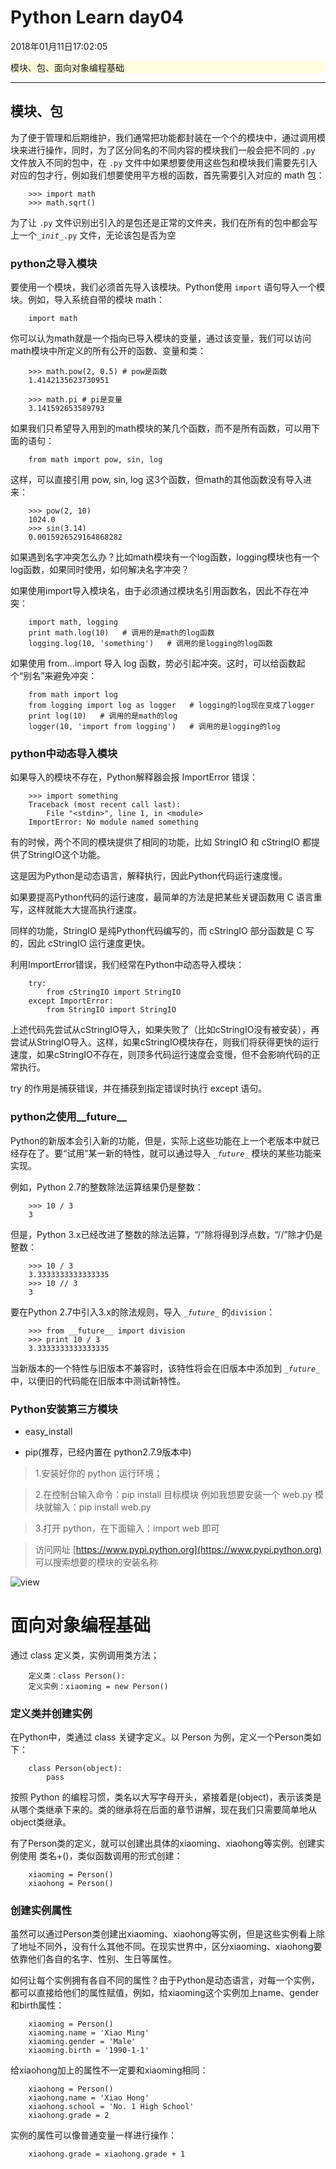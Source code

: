 # Python Learn day04

<p>2018年01月11日17:02:05</p>

<div style="border-radius:10px;background:#fffddd">模块、包、面向对象编程基础</div>

---

## 模块、包

为了便于管理和后期维护，我们通常把功能都封装在一个个的模块中，通过调用模块来进行操作，同时，为了区分同名的不同内容的模块我们一般会把不同的 <code>.py</code> 文件放入不同的包中，在 <code>.py</code> 文件中如果想要使用这些包和模块我们需要先引入对应的包才行，例如我们想要使用平方根的函数，首先需要引入对应的 math 包：

        >>> import math
        >>> math.sqrt()

为了让 <code>.py</code> 文件识别出引入的是包还是正常的文件夹，我们在所有的包中都会写上一个<code>\__init__.py</code> 文件，无论该包是否为空

### python之导入模块

要使用一个模块，我们必须首先导入该模块。Python使用 <code>import</code> 语句导入一个模块。例如，导入系统自带的模块 math：

        import math

你可以认为math就是一个指向已导入模块的变量，通过该变量，我们可以访问math模块中所定义的所有公开的函数、变量和类：

        >>> math.pow(2, 0.5) # pow是函数
        1.4142135623730951

        >>> math.pi # pi是变量
        3.141592653589793

如果我们只希望导入用到的math模块的某几个函数，而不是所有函数，可以用下面的语句：

        from math import pow, sin, log

这样，可以直接引用 pow, sin, log 这3个函数，但math的其他函数没有导入进来：

        >>> pow(2, 10)
        1024.0
        >>> sin(3.14)
        0.0015926529164868282

如果遇到名字冲突怎么办？比如math模块有一个log函数，logging模块也有一个log函数，如果同时使用，如何解决名字冲突？

如果使用import导入模块名，由于必须通过模块名引用函数名，因此不存在冲突：

        import math, logging
        print math.log(10)   # 调用的是math的log函数
        logging.log(10, 'something')   # 调用的是logging的log函数

如果使用 from...import 导入 log 函数，势必引起冲突。这时，可以给函数起个“别名”来避免冲突：

        from math import log
        from logging import log as logger   # logging的log现在变成了logger
        print log(10)   # 调用的是math的log
        logger(10, 'import from logging')   # 调用的是logging的log 
        
### python中动态导入模块

如果导入的模块不存在，Python解释器会报 ImportError 错误：

        >>> import something
        Traceback (most recent call last):
            File "<stdin>", line 1, in <module>
        ImportError: No module named something

有的时候，两个不同的模块提供了相同的功能，比如 StringIO 和 cStringIO 都提供了StringIO这个功能。

这是因为Python是动态语言，解释执行，因此Python代码运行速度慢。

如果要提高Python代码的运行速度，最简单的方法是把某些关键函数用 C 语言重写，这样就能大大提高执行速度。

同样的功能，StringIO 是纯Python代码编写的，而 cStringIO 部分函数是 C 写的，因此 cStringIO 运行速度更快。

利用ImportError错误，我们经常在Python中动态导入模块：

        try:
            from cStringIO import StringIO
        except ImportError:
            from StringIO import StringIO

上述代码先尝试从cStringIO导入，如果失败了（比如cStringIO没有被安装），再尝试从StringIO导入。这样，如果cStringIO模块存在，则我们将获得更快的运行速度，如果cStringIO不存在，则顶多代码运行速度会变慢，但不会影响代码的正常执行。

try 的作用是捕获错误，并在捕获到指定错误时执行 except 语句。

### python之使用__future__

Python的新版本会引入新的功能，但是，实际上这些功能在上一个老版本中就已经存在了。要“试用”某一新的特性，就可以通过导入 <code>\__future__</code> 模块的某些功能来实现。

例如，Python 2.7的整数除法运算结果仍是整数：

        >>> 10 / 3
        3

但是，Python 3.x已经改进了整数的除法运算，“/”除将得到浮点数，“//”除才仍是整数：

        >>> 10 / 3
        3.3333333333333335
        >>> 10 // 3
        3

要在Python 2.7中引入3.x的除法规则，导入 <code>\__future__</code> 的<code>division</code>：

        >>> from __future__ import division
        >>> print 10 / 3
        3.3333333333333335

当新版本的一个特性与旧版本不兼容时，该特性将会在旧版本中添加到 <code>\__future__</code> 中，以便旧的代码能在旧版本中测试新特性。

### Python安装第三方模块

* easy_install

* pip(推荐，已经内置在 python2.7.9版本中)

>1.安装好你的 python 运行环境；

>2.在控制台输入命令：pip install 目标模块
例如我想要安装一个 web.py 模块就输入：pip install web.py

>3.打开 python，在下面输入：import web 即可

>访问网址 [https://www.pypi.python.org](https://www.pypi.python.org) 可以搜索想要的模块的安装名称

<img src="https://pan.baidu.com/s/1raqP6zy" alt="view" name="https://pan.baidu.com/s/1raqP6zy">


# 面向对象编程基础

通过 class 定义类，实例调用类方法；

        定义类：class Person():
        定义实例：xiaoming = new Person()

### 定义类并创建实例

在Python中，类通过 class 关键字定义。以 Person 为例，定义一个Person类如下：

        class Person(object):
            pass

按照 Python 的编程习惯，类名以大写字母开头，紧接着是(object)，表示该类是从哪个类继承下来的。类的继承将在后面的章节讲解，现在我们只需要简单地从object类继承。

有了Person类的定义，就可以创建出具体的xiaoming、xiaohong等实例。创建实例使用 类名+()，类似函数调用的形式创建：

        xiaoming = Person()
        xiaohong = Person()

### 创建实例属性

虽然可以通过Person类创建出xiaoming、xiaohong等实例，但是这些实例看上除了地址不同外，没有什么其他不同。在现实世界中，区分xiaoming、xiaohong要依靠他们各自的名字、性别、生日等属性。

如何让每个实例拥有各自不同的属性？由于Python是动态语言，对每一个实例，都可以直接给他们的属性赋值，例如，给xiaoming这个实例加上name、gender和birth属性：

        xiaoming = Person()
        xiaoming.name = 'Xiao Ming'
        xiaoming.gender = 'Male'
        xiaoming.birth = '1990-1-1'

给xiaohong加上的属性不一定要和xiaoming相同：

        xiaohong = Person()
        xiaohong.name = 'Xiao Hong'
        xiaohong.school = 'No. 1 High School'
        xiaohong.grade = 2

实例的属性可以像普通变量一样进行操作：

        xiaohong.grade = xiaohong.grade + 1

### 

### 

### 

### 

### 

### 

### 

### 
